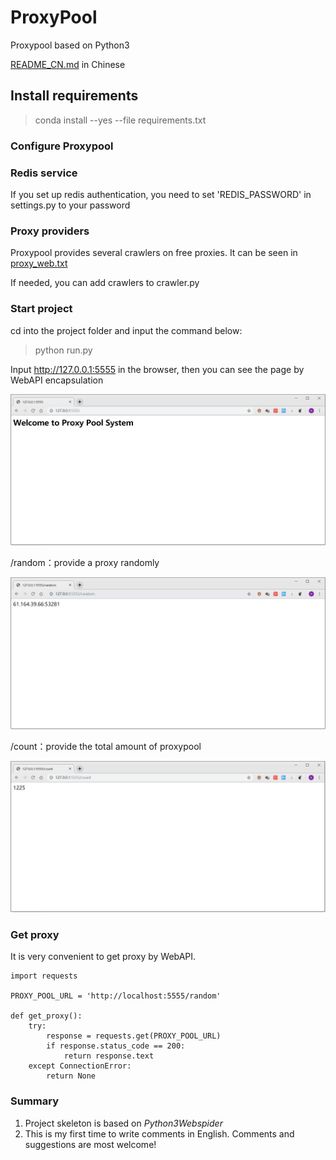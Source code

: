# ProxyPool
Proxypool based on Python3

[README_CN.md](https://github.com/LMFrank/ProxyPool/blob/master/README_CN.md) in Chinese

## Install requirements
>conda install --yes --file requirements.txt

### Configure Proxypool

### Redis service

If you set up redis authentication, you need to set 'REDIS_PASSWORD' in settings.py to your password

### Proxy providers

Proxypool provides several crawlers on free proxies. It can be seen in [proxy_web.txt](https://github.com/LMFrank/ProxyPool/blob/master/proxy_web.txt)

If needed, you can add crawlers to crawler.py

### Start project

cd into the project folder and input the command below:

>python run.py

Input http://127.0.0.1:5555 in the browser, then you can see the page by WebAPI encapsulation

![](https://github.com/LMFrank/ProxyPool/blob/master/imgs/page.png)

/random：provide a proxy randomly

![](https://github.com/LMFrank/ProxyPool/blob/master/imgs/page1.png)

/count：provide the total amount of proxypool

![](https://github.com/LMFrank/ProxyPool/blob/master/imgs/page2.png)

### Get proxy

It is very convenient to  get proxy by WebAPI. 

```
import requests

PROXY_POOL_URL = 'http://localhost:5555/random'

def get_proxy():
    try:
        response = requests.get(PROXY_POOL_URL)
        if response.status_code == 200:
            return response.text
    except ConnectionError:
        return None
```

### Summary

1. Project skeleton is based on *Python3Webspider*
2. This is my first time to write comments in English. Comments and suggestions are most welcome! 


